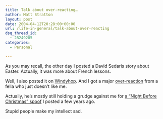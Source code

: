 ```yaml
---
title: Talk about over-reacting…
author: Matt Stratton
layout: post
date: 2004-04-12T20:28:00+00:00
url: /life-in-general/talk-about-over-reacting
dsq_thread_id:
  - 28249205
categories:
  - Personal

---
```

As you may recall, the other day I posted a David Sedaris story about Easter. Actually, it was more about French lessons.

Well, I also posted it on <a href="http://www.windyhop.org" target="_blank">Windyhop</a>. And I got a major <a href="http://windyhop.org/cgi-bin/ultimatebb.cgi?ubb=get_topic;f=10;t=009226" target="_blank">over-reaction</a> from a fella who just doesn&#8217;t like me.

Actually, he&#8217;s mostly still holding a grudge against me for <a href="http://windyhop.org/cgi-bin/ultimatebb.cgi?ubb=get_topic;f=10;t=003357" target="_blank">a &#8220;Night Before Christmas&#8221; spoof</a> I posted a few years ago.

Stupid people make my intellect sad.